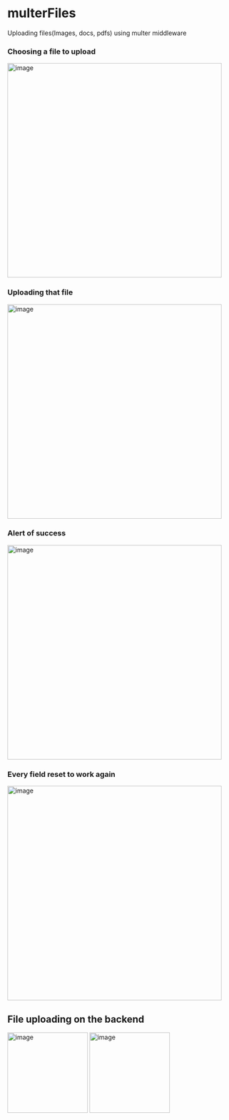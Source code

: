 # multerFiles
Uploading files(Images, docs, pdfs) using multer middleware

### Choosing a file to upload
<img width="480" alt="image" src="https://github.com/mank-423/multerFiles/assets/96490105/8809f623-6d14-46b5-a27a-74954bc14a4a">

### Uploading that file
<img width="480" alt="image" src="https://github.com/mank-423/multerFiles/assets/96490105/396b3741-28cf-4dc5-ba2b-3ceaae6285df">

### Alert of success
<img width="480" alt="image" src="https://github.com/mank-423/multerFiles/assets/96490105/645e7aee-c0ca-493c-8840-dc52f387be00">

### Every field reset to work again
<img width="480" alt="image" src="https://github.com/mank-423/multerFiles/assets/96490105/7982e911-5836-4abe-bdd9-c682ee79a959">

## File uploading on the backend
<img width="180" alt="image" src="https://github.com/mank-423/multerFiles/assets/96490105/19024801-62a9-42d2-8c82-0ad0447610a5">
<img width="180" alt="image" src="https://github.com/mank-423/multerFiles/assets/96490105/ac84c9d4-8bb3-4832-a5e2-4c21f733ba40">
